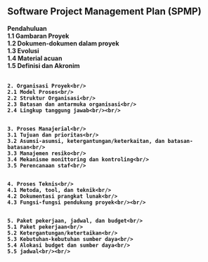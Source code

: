 <h2>Software Project Management Plan (SPMP)</h2>
<b>
	Pendahuluan<br/>
	1.1 Gambaran Proyek <br/>
	1.2 Dokumen-dokumen dalam proyek<br/>
	1.3 Evolusi<br/>
	1.4 Material acuan<br/>
	1.5 Definisi dan Akronim<br/><br/>

	
	2. Organisasi Proyek<br/>
	2.1 Model Proses<br/>
	2.2 Struktur Organisasi<br/>
	2.3 Batasan dan antarmuka organisasi<br/>
	2.4 Lingkup tanggung jawab<br/><br/>


	3. Proses Manajerial<br/>
	3.1 Tujuan dan prioritas<br/>
	3.2 Asumsi-asumsi, ketergantungan/keterkaitan, dan batasan-batasan<br/>
	3.3 Manajemen resiko<br/>
	3.4 Mekanisme monittoring dan kontroling<br/>
	3.5 Perencanaan staf<br/>


	4. Proses Teknis<br/>
	4.1 Metoda, tool, dan teknik<br/>
	4.2 Dokumentasi prangkat lunak<br/>
	4.3 Fungsi-fungsi pendukung proyek<br/><br/>


	5. Paket pekerjaan, jadwal, dan budget<br/>
	5.1 Paket pekerjaan<br/>
	5.2 Ketergantungan/ketertaikan<br/>
	5.3 Kebutuhan-kebutuhan sumber daya<br/>
	5.4 Alokasi budget dan sumber daya<br/>
	5.5 jadwal<br/><br/>
</b>


